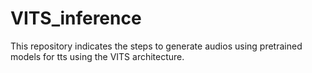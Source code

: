 # VITS_inference
This repository indicates the steps to generate audios using pretrained models for tts using the VITS architecture.
